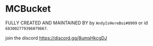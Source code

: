 # MCBucket
FULLY CREATED AND MAINTAINED BY by `AndyIsHereBoi#8909` or id `683002779396079667`.

join the discord https://discord.gg/8umsHkcgDJ
